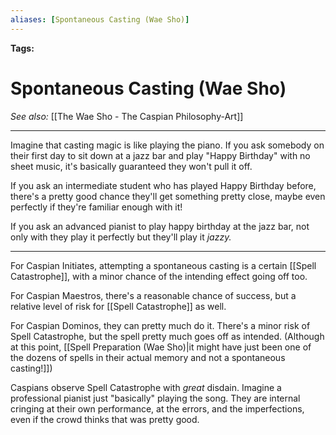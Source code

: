 ```yaml
---
aliases: [Spontaneous Casting (Wae Sho)]
---
```


**Tags:** 
# Spontaneous Casting (Wae Sho)
*See also:* [[The Wae Sho - The Caspian Philosophy-Art]]
___
Imagine that casting magic is like playing the piano. If you ask somebody on their first day to sit down at a jazz bar and play "Happy Birthday" with no sheet music, it's basically guaranteed they won't pull it off.

If you ask an intermediate student who has played Happy Birthday before, there's a pretty good chance they'll get something pretty close, maybe even perfectly if they're familiar enough with it!

If you ask an advanced pianist to play happy birthday at the jazz bar, not only with they play it perfectly but they'll play it *jazzy.*

---

For Caspian Initiates, attempting a spontaneous casting is a certain [[Spell Catastrophe]], with a minor chance of the intending effect going off too.

For Caspian Maestros, there's a reasonable chance of success, but a relative level of risk for [[Spell Catastrophe]] as well.

For Caspian Dominos, they can pretty much do it. There's a minor risk of Spell Catastrophe, but the spell pretty much goes off as intended. (Although at this point, [[Spell Preparation (Wae Sho)|it might have just been one of the dozens of spells in their actual memory and not a spontaneous casting!]])

Caspians observe Spell Catastrophe with *great* disdain. Imagine a professional pianist just "basically" playing the song. They are internal cringing at their own performance, at the errors, and the imperfections, even if the crowd thinks that was pretty good.